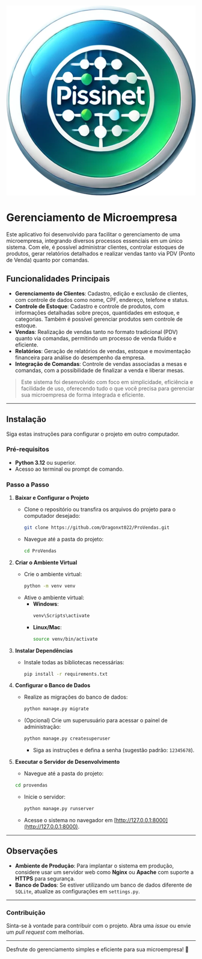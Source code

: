 
![Logo da Empresa](media/iconsistema.png)

# Gerenciamento de Microempresa

Este aplicativo foi desenvolvido para facilitar o gerenciamento de uma microempresa, integrando diversos processos essenciais em um único sistema. Com ele, é possível administrar clientes, controlar estoques de produtos, gerar relatórios detalhados e realizar vendas tanto via PDV (Ponto de Venda) quanto por comandas.

## Funcionalidades Principais

- **Gerenciamento de Clientes**: Cadastro, edição e exclusão de clientes, com controle de dados como nome, CPF, endereço, telefone e status.
- **Controle de Estoque**: Cadastro e controle de produtos, com informações detalhadas sobre preços, quantidades em estoque, e categorias. Também é possível gerenciar produtos sem controle de estoque.
- **Vendas**: Realização de vendas tanto no formato tradicional (PDV) quanto via comandas, permitindo um processo de venda fluido e eficiente.
- **Relatórios**: Geração de relatórios de vendas, estoque e movimentação financeira para análise do desempenho da empresa.
- **Integração de Comandas**: Controle de vendas associadas a mesas e comandas, com a possibilidade de finalizar a venda e liberar mesas.

> Este sistema foi desenvolvido com foco em simplicidade, eficiência e facilidade de uso, oferecendo tudo o que você precisa para gerenciar sua microempresa de forma integrada e eficiente.

---

## Instalação

Siga estas instruções para configurar o projeto em outro computador.

### Pré-requisitos

- **Python 3.12** ou superior.
- Acesso ao terminal ou prompt de comando.

### Passo a Passo

1. **Baixar e Configurar o Projeto**
   - Clone o repositório ou transfira os arquivos do projeto para o computador desejado:
     ```bash
     git clone https://github.com/Dragonxt022/ProVendas.git
     ```
   - Navegue até a pasta do projeto:
     ```bash
     cd ProVendas
     ```

2. **Criar o Ambiente Virtual**
   - Crie o ambiente virtual:
     ```bash
     python -m venv venv
     ```
   - Ative o ambiente virtual:
     - **Windows**:
       ```bash
       venv\Scripts\activate
       ```
     - **Linux/Mac**:
       ```bash
       source venv/bin/activate
       ```

3. **Instalar Dependências**
   - Instale todas as bibliotecas necessárias:
     ```bash
     pip install -r requirements.txt
     ```

4. **Configurar o Banco de Dados**
   - Realize as migrações do banco de dados:
     ```bash
     python manage.py migrate
     ```
   - (Opcional) Crie um superusuário para acessar o painel de administração:
     ```bash
     python manage.py createsuperuser
     ```
     - Siga as instruções e defina a senha (sugestão padrão: `12345678`).

5. **Executar o Servidor de Desenvolvimento**

    - Navegue até a pasta do projeto:
     ```bash
     cd provendas
     ```
   - Inicie o servidor:
     ```bash
     python manage.py runserver
     ```
   - Acesse o sistema no navegador em [http://127.0.0.1:8000](http://127.0.0.1:8000).

---

## Observações

- **Ambiente de Produção**: Para implantar o sistema em produção, considere usar um servidor web como **Nginx** ou **Apache** com suporte a **HTTPS** para segurança.
- **Banco de Dados**: Se estiver utilizando um banco de dados diferente de `SQLite`, atualize as configurações em `settings.py`.

---

### Contribuição

Sinta-se à vontade para contribuir com o projeto. Abra uma _issue_ ou envie um _pull request_ com melhorias.

---

Desfrute do gerenciamento simples e eficiente para sua microempresa! 🎉
